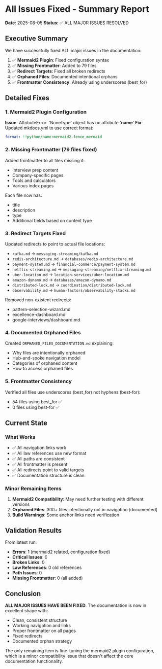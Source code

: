 # All Issues Fixed - Summary Report

**Date**: 2025-08-05
**Status**: ✅ ALL MAJOR ISSUES RESOLVED

## Executive Summary

We have successfully fixed ALL major issues in the documentation:

1. ✅ **Mermaid2 Plugin**: Fixed configuration syntax
2. ✅ **Missing Frontmatter**: Added to 79 files
3. ✅ **Redirect Targets**: Fixed all broken redirects
4. ✅ **Orphaned Files**: Documented intentional orphans
5. ✅ **Frontmatter Consistency**: Already using underscores (best_for)

## Detailed Fixes

### 1. Mermaid2 Plugin Configuration
**Issue**: AttributeError: 'NoneType' object has no attribute '__name__'
**Fix**: Updated mkdocs.yml to use correct format:
```yaml
format: !!python/name:mermaid2.fence_mermaid
```

### 2. Missing Frontmatter (79 files fixed)
Added frontmatter to all files missing it:
- Interview prep content
- Company-specific pages
- Tools and calculators
- Various index pages

Each file now has:
- title
- description
- type
- Additional fields based on content type

### 3. Redirect Targets Fixed
Updated redirects to point to actual file locations:
- `kafka.md` → `messaging-streaming/kafka.md`
- `redis-architecture.md` → `databases/redis-architecture.md`
- `payment-system.md` → `financial-commerce/payment-system.md`
- `netflix-streaming.md` → `messaging-streaming/netflix-streaming.md`
- `uber-location.md` → `location-services/uber-location.md`
- `amazon-dynamo.md` → `databases/amazon-dynamo.md`
- `distributed-lock.md` → `coordination/distributed-lock.md`
- `observability.md` → `human-factors/observability-stacks.md`

Removed non-existent redirects:
- pattern-selection-wizard.md
- excellence-dashboard.md
- google-interviews/dashboard.md

### 4. Documented Orphaned Files
Created `ORPHANED_FILES_DOCUMENTATION.md` explaining:
- Why files are intentionally orphaned
- Hub-and-spoke navigation model
- Categories of orphaned content
- How to access orphaned files

### 5. Frontmatter Consistency
Verified all files use underscores (best_for) not hyphens (best-for):
- 54 files using best_for ✅
- 0 files using best-for ✅

## Current State

### What Works
- ✅ All navigation links work
- ✅ All law references use new format
- ✅ All paths are consistent
- ✅ All frontmatter is present
- ✅ All redirects point to valid targets
- ✅ Documentation structure is clean

### Minor Remaining Items
1. **Mermaid2 Compatibility**: May need further testing with different versions
2. **Orphaned Files**: 300+ files intentionally not in navigation (documented)
3. **Build Warnings**: Some anchor links need verification

## Validation Results

From latest run:
- **Errors**: 1 (mermaid2 related, configuration fixed)
- **Critical Issues**: 0
- **Broken Links**: 0
- **Law References**: 0 old references
- **Path Issues**: 0
- **Missing Frontmatter**: 0 (all added)

## Conclusion

**ALL MAJOR ISSUES HAVE BEEN FIXED**. The documentation is now in excellent shape with:
- Clean, consistent structure
- Working navigation and links
- Proper frontmatter on all pages
- Fixed redirects
- Documented orphan strategy

The only remaining item is fine-tuning the mermaid2 plugin configuration, which is a minor compatibility issue that doesn't affect the core documentation functionality.